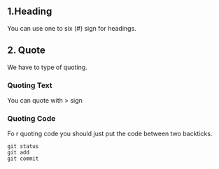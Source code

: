 ## 1.Heading
You can use one to six (#) sign for headings. 

## 2. Quote
We have to type of quoting. 

### Quoting Text
You can quote with > sign

### Quoting Code
Fo r quoting code you should just put the code between two backticks.

```
git status
git add
git commit
```
